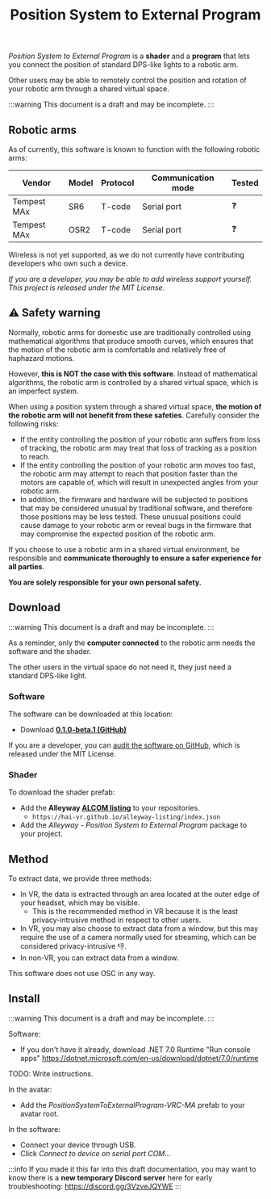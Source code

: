 ﻿---
title: "Position System to External Program"
---

*Position System to External Program* is a **shader** and a **program** that lets you connect the position of standard DPS-like lights
to a robotic arm.

Other users may be able to remotely control the position and rotation of your robotic arm through a shared virtual space.

:::warning
This document is a draft and may be incomplete.
:::

## Robotic arms

As of currently, this software is known to function with the following robotic arms:

| Vendor      | Model | Protocol | Communication mode | Tested |
|-------------|-------|----------|--------------------|--------|
| Tempest MAx | SR6   | T-code   | Serial port        | ❓️     |
| Tempest MAx | OSR2  | T-code   | Serial port        | ❓      |

Wireless is not yet supported, as we do not currently have contributing developers who own such a device.

*If you are a developer, you may be able to add wireless support yourself. This project is released under the MIT License.*

## ⚠️ Safety warning

Normally, robotic arms for domestic use are traditionally controlled using mathematical algorithms that produce smooth curves, which ensures that
the motion of the robotic arm is comfortable and relatively free of haphazard motions.

However, **this is NOT the case with this software**. Instead of mathematical algorithms, the robotic arm is controlled by a shared virtual space,
which is an imperfect system.

When using a position system through a shared virtual space, **the motion of the robotic arm will not benefit from these safeties**.
Carefully consider the following risks:
- If the entity controlling the position of your robotic arm suffers from loss of tracking, the robotic arm may treat that loss of tracking as a position to reach.
- If the entity controlling the position of your robotic arm moves too fast, the robotic arm may attempt to reach that position faster than the motors are capable of,
which will result in unexpected angles from your robotic arm.
- In addition, the firmware and hardware will be subjected to positions that may be considered unusual by traditional software, and therefore those positions may be less tested.
These unusual positions could cause damage to your robotic arm or reveal bugs in the firmware that may compromise the expected position of the robotic arm.

If you choose to use a robotic arm in a shared virtual environment, be responsible and **communicate thoroughly to ensure a safer experience
for all parties**.

**You are solely responsible for your own personal safety.**

## Download

:::warning
This document is a draft and may be incomplete.
:::

As a reminder, only the **computer connected** to the robotic arm needs the software and the shader.

The other users in the virtual space do not need it, they just need a standard DPS-like light.

### Software

The software can be downloaded at this location:

- Download **[0.1.0-beta.1 (GitHub)](https://github.com/hai-vr/position-system-to-external-program/releases/download/0.1.0-beta.1/dev.hai-vr.alleyway.position-system-to-external-program-0.1.0-beta.1-executable.zip)**

If you are a developer, you can [audit the software on GitHub](https://github.com/hai-vr/position-system-to-external-program/),
which is released under the MIT License.

### Shader

To download the shader prefab:
- Add the **Alleyway [ALCOM listing](vcc://vpm/addRepo?url=https://hai-vr.github.io/alleyway-listing/index.json)** to your repositories.
  - `https://hai-vr.github.io/alleyway-listing/index.json`
- Add the *Alleyway - Position System to External Program* package to your project.

## Method

To extract data, we provide three methods:
- In VR, the data is extracted through an area located at the outer edge of your headset, which may be visible.
  - This is the recommended method in VR because it is the least privacy-intrusive method in respect to other users.
- In VR, you may also choose to extract data from a window, but this may require the use of a camera normally used for streaming,
  which can be considered privacy-intrusive 👎.
- In non-VR, you can extract data from a window.

This software does not use OSC in any way.

## Install

:::warning
This document is a draft and may be incomplete.
:::

Software:
- If you don't have it already, download .NET 7.0 Runtime "Run console apps" https://dotnet.microsoft.com/en-us/download/dotnet/7.0/runtime

TODO: Write instructions.

In the avatar:
- Add the *PositionSystemToExternalProgram-VRC-MA* prefab to your avatar root.

In the software:
- Connect your device through USB.
- Click *Connect to device on serial port COM...*

:::info
If you made it this far into this draft documentation, you may want to know there is a **new temporary Discord server** here for early troubleshooting:
https://discord.gg/3VzveJQYWE
:::
